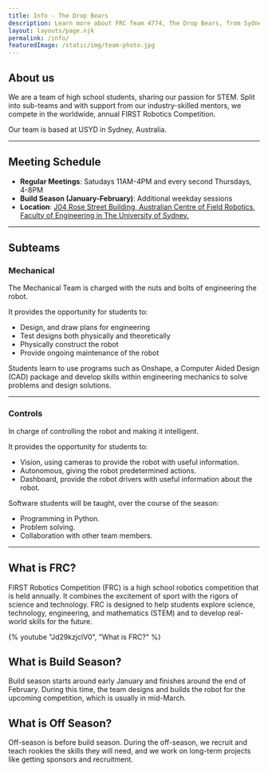 ```yaml
---
title: Info - The Drop Bears
description: Learn more about FRC Team 4774, The Drop Bears, from Sydney, Australia
layout: layouts/page.njk
permalink: /info/
featuredImage: /static/img/team-photo.jpg
---
```

## About us

We are a team of high school students, sharing our passion for STEM. Split into sub-teams and with support from our industry-skilled mentors, we compete in the worldwide, annual FIRST Robotics Competition.

Our team is based at USYD in Sydney, Australia.

---
## Meeting Schedule

- **Regular Meetings**: Satudays 11AM-4PM and every second Thursdays, 4-8PM
- **Build Season (January-February)**: Additional weekday sessions
- **Location**: [J04 Rose Street Building, Australian Centre of Field Robotics, Faculty of Engineering in The University of Sydney.](https://goo.gl/maps/aBFCtXQtQXVrZzb5A)
---

## Subteams

### Mechanical

The Mechanical Team is charged with the nuts and bolts of engineering the robot.

It provides the opportunity for students to:

- Design, and draw plans for engineering
- Test designs both physically and theoretically
- Physically construct the robot
- Provide ongoing maintenance of the robot

Students learn to use programs such as Onshape, a Computer Aided Design (CAD) package and develop skills within engineering mechanics to solve problems and design solutions.

---

### Controls

In charge of controlling the robot and making it intelligent.

It provides the opportunity for students to:

- Vision, using cameras to provide the robot with useful information.
- Autonomous, giving the robot predetermined actions.
- Dashboard, provide the robot drivers with useful information about the robot.

Software students will be taught, over the course of the season:

- Programming in Python.
- Problem solving.
- Collaboration with other team members.

---

## What is FRC?

FIRST Robotics Competition (FRC) is a high school robotics competition that is held annually. It combines the excitement of sport with the rigors of science and technology. FRC is designed to help students explore science, technology, engineering, and mathematics (STEM) and to develop real-world skills for the future.

{% youtube "Jd29kzjclV0", "What is FRC?" %}

## What is Build Season?

Build season starts around early January and finishes around the end of February. During this time, the team designs and builds the robot for the upcoming competition, which is usually in mid-March.

## What is Off Season?

Off-season is before build season. During the off-season, we recruit and teach rookies the skills they will need, and we work on long-term projects like getting sponsors and recruitment.

